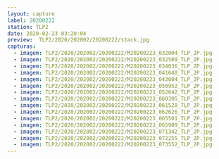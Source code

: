 ```yaml
---
layout: capture
label: 20200222
station: TLP2
date: 2020-02-23 03:20:04
preview:  TLP2/2020/202002/20200222/stack.jpg
capturas:
  - imagem: TLP2/2020/202002/20200222/M20200223_032004_TLP_2P.jpg
  - imagem: TLP2/2020/202002/20200222/M20200223_032509_TLP_2P.jpg
  - imagem: TLP2/2020/202002/20200222/M20200223_034036_TLP_2P.jpg
  - imagem: TLP2/2020/202002/20200222/M20200223_041640_TLP_2P.jpg
  - imagem: TLP2/2020/202002/20200222/M20200223_043004_TLP_2P.jpg
  - imagem: TLP2/2020/202002/20200222/M20200223_050952_TLP_2P.jpg
  - imagem: TLP2/2020/202002/20200222/M20200223_052642_TLP_2P.jpg
  - imagem: TLP2/2020/202002/20200222/M20200223_060305_TLP_2P.jpg
  - imagem: TLP2/2020/202002/20200222/M20200223_061520_TLP_2P.jpg
  - imagem: TLP2/2020/202002/20200222/M20200223_062626_TLP_2P.jpg
  - imagem: TLP2/2020/202002/20200222/M20200223_065501_TLP_2P.jpg
  - imagem: TLP2/2020/202002/20200222/M20200223_065909_TLP_2P.jpg
  - imagem: TLP2/2020/202002/20200222/M20200223_071342_TLP_2P.jpg
  - imagem: TLP2/2020/202002/20200222/M20200223_072255_TLP_2P.jpg
  - imagem: TLP2/2020/202002/20200222/M20200223_073552_TLP_2P.jpg
---
```

